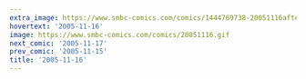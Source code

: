 ```yaml
---
extra_image: https://www.smbc-comics.com/comics/1444769738-20051116after.png
hovertext: '2005-11-16'
image: https://www.smbc-comics.com/comics/20051116.gif
next_comic: '2005-11-17'
prev_comic: '2005-11-15'
title: '2005-11-16'
---
```


